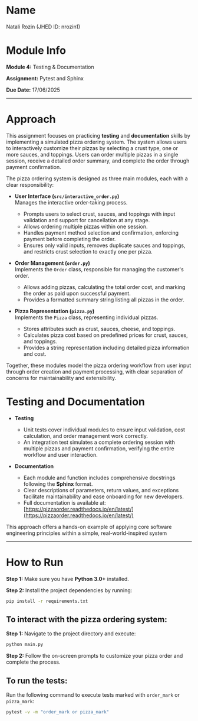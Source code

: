 # Name
Natali Rozin (JHED ID: nrozin1)

# Module Info
**Module 4:** Testing & Documentation

**Assignment:** Pytest and Sphinx

**Due Date:** 17/06/2025

---

# Approach

This assignment focuses on practicing **testing** and **documentation** skills by implementing a simulated pizza ordering system. The system allows users to interactively customize their pizzas by selecting a crust type, one or more sauces, and toppings. Users can order multiple pizzas in a single session, receive a detailed order summary, and complete the order through payment confirmation.

The pizza ordering system is designed as three main modules, each with a clear responsibility:

- **User Interface (`src/interactive_order.py`)**  
  Manages the interactive order-taking process.
  - Prompts users to select crust, sauces, and toppings with input validation and support for cancellation at any stage.
  - Allows ordering multiple pizzas within one session.  
  - Handles payment method selection and confirmation, enforcing payment before completing the order.
  - Ensures only valid inputs, removes duplicate sauces and toppings, and restricts crust selection to exactly one per pizza.

- **Order Management (`order.py`)**  
  Implements the `Order` class, responsible for managing the customer's order. 
  - Allows adding pizzas, calculating the total order cost, and marking the order as paid upon successful payment.
  - Provides a formatted summary string listing all pizzas in the order.

- **Pizza Representation (`pizza.py`)**  
  Implements the `Pizza` class, representing individual pizzas.
  - Stores attributes such as crust, sauces, cheese, and toppings.  
  - Calculates pizza cost based on predefined prices for crust, sauces, and toppings.  
  - Provides a string representation including detailed pizza information and cost.

Together, these modules model the pizza ordering workflow from user input through order creation and payment processing, with clear separation of concerns for maintainability and extensibility.

# Testing and Documentation
- **Testing**  
  - Unit tests cover individual modules to ensure input validation, cost calculation, and order management work correctly.
  - An integration test simulates a complete ordering session with multiple pizzas and payment confirmation, verifying the entire workflow and user interaction.

- **Documentation**  
  - Each module and function includes comprehensive docstrings following the **Sphinx** format.  
  - Clear descriptions of parameters, return values, and exceptions facilitate maintainability and ease onboarding for new developers.
  - Full documentation is available at:  
    [https://pizzaorder.readthedocs.io/en/latest/](https://pizzaorder.readthedocs.io/en/latest/)

This approach offers a hands-on example of applying core software engineering principles within a simple, real-world-inspired system

---

# How to Run
**Step 1:** Make sure you have **Python 3.0+** installed.

**Step 2:** Install the project dependencies by running:
```bash
pip install -r requirements.txt
```

## To interact with the pizza ordering system:
**Step 1:** Navigate to the project directory and execute:
```bash
python main.py
```

**Step 2:** Follow the on-screen prompts to customize your pizza order and complete the process.

## To run the tests:
Run the following command to execute tests marked with `order_mark` or `pizza_mark`:
```bash
pytest -v -m "order_mark or pizza_mark"
```